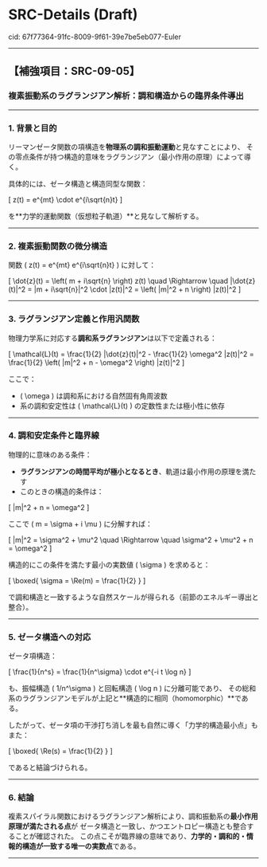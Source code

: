 # SRC-Details (Draft)

cid: 67f77364-91fc-8009-9f61-39e7be5eb077-Euler

---

## 【補強項目：SRC-09-05】

### 複素振動系のラグランジアン解析：調和構造からの臨界条件導出

---

### 1. 背景と目的

リーマンゼータ関数の項構造を**物理系の調和振動運動**と見なすことにより、
その零点条件が持つ構造的意味をラグランジアン（最小作用の原理）によって導く。

具体的には、ゼータ構造と構造同型な関数：

\[
z(t) = e^{mt} \cdot e^{i\sqrt{n}t}
\]

を**力学的運動関数（仮想粒子軌道）**と見なして解析する。

---

### 2. 複素振動関数の微分構造

関数 \( z(t) = e^{mt} e^{i\sqrt{n}t} \) に対して：

\[
\dot{z}(t) = \left( m + i\sqrt{n} \right) z(t)
\quad \Rightarrow \quad
|\dot{z}(t)|^2 = |m + i\sqrt{n}|^2 \cdot |z(t)|^2
= \left( |m|^2 + n \right) |z(t)|^2
\]

---

### 3. ラグランジアン定義と作用汎関数

物理力学系に対応する**調和系ラグランジアン**は以下で定義される：

\[
\mathcal{L}(t) = \frac{1}{2} |\dot{z}(t)|^2 - \frac{1}{2} \omega^2 |z(t)|^2
= \frac{1}{2} \left( |m|^2 + n - \omega^2 \right) |z(t)|^2
\]

ここで：

- \( \omega \) は調和系における自然固有角周波数
- 系の調和安定性は \( \mathcal{L}(t) \) の定数性または極小性に依存

---

### 4. 調和安定条件と臨界線

物理的に意味のある条件：

- **ラグランジアンの時間平均が極小となるとき**、軌道は最小作用の原理を満たす
- このときの構造的条件は：

\[
|m|^2 + n = \omega^2
\]

ここで \( m = \sigma + i \mu \) に分解すれば：

\[
|m|^2 = \sigma^2 + \mu^2
\quad \Rightarrow \quad
\sigma^2 + \mu^2 + n = \omega^2
\]

構造的にこの条件を満たす最小の実数値 \( \sigma \) を求めると：

\[
\boxed{ \sigma = \Re(m) = \frac{1}{2} }
\]

で調和構造と一致するような自然スケールが得られる（前節のエネルギー導出と整合）。

---

### 5. ゼータ構造への対応

ゼータ項構造：

\[
\frac{1}{n^s} = \frac{1}{n^\sigma} \cdot e^{-i t \log n}
\]

も、振幅構造 \( 1/n^\sigma \) と回転構造 \( \log n \) に分離可能であり、
その総和系のラグランジアンモデルが上記と**構造的に相同（homomorphic）**である。

したがって、ゼータ項の干渉打ち消しを最も自然に導く「力学的構造最小点」もまた：

\[
\boxed{ \Re(s) = \frac{1}{2} }
\]

であると結論づけられる。

---

### 6. 結論

複素スパイラル関数におけるラグランジアン解析により、調和振動系の**最小作用原理が満たされる点**が
ゼータ構造と一致し、かつエントロピー構造とも整合することが確認された。
この点こそが臨界線の意味であり、**力学的・調和的・情報的構造が一致する唯一の実数点**である。

---
